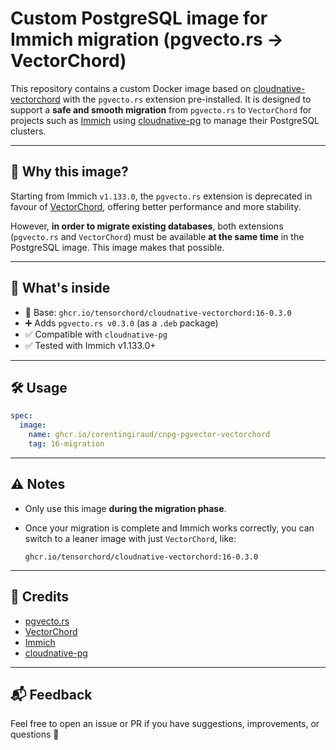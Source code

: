 # Custom PostgreSQL image for Immich migration (pgvecto.rs → VectorChord)

This repository contains a custom Docker image based on [cloudnative-vectorchord](https://github.com/tensorchord/cloudnative-vectorchord) with the `pgvecto.rs` extension pre-installed. It is designed to support a **safe and smooth migration** from `pgvecto.rs` to `VectorChord` for projects such as [Immich](https://github.com/immich-app/immich) using [cloudnative-pg](https://cloudnative-pg.io/) to manage their PostgreSQL clusters.

---

## 🚀 Why this image?

Starting from Immich `v1.133.0`, the `pgvecto.rs` extension is deprecated in favour of [VectorChord](https://github.com/tensorchord/vectorchord), offering better performance and more stability.

However, **in order to migrate existing databases**, both extensions (`pgvecto.rs` and `VectorChord`) must be available **at the same time** in the PostgreSQL image. This image makes that possible.

---

## 🧪 What's inside

- 🐘 Base: `ghcr.io/tensorchord/cloudnative-vectorchord:16-0.3.0`
- ➕ Adds `pgvecto.rs v0.3.0` (as a `.deb` package)
- ✅ Compatible with `cloudnative-pg`
- ✅ Tested with Immich v1.133.0+

---

## 🛠️ Usage

```yaml
spec:
  image:
    name: ghcr.io/corentingiraud/cnpg-pgvector-vectorchord
    tag: 16-migration
```

---

## ⚠️ Notes

* Only use this image **during the migration phase**.
* Once your migration is complete and Immich works correctly, you can switch to a leaner image with just `VectorChord`, like:

  ```
  ghcr.io/tensorchord/cloudnative-vectorchord:16-0.3.0
  ```

---

## 🧊 Credits

* [pgvecto.rs](https://github.com/tensorchord/pgvecto.rs)
* [VectorChord](https://github.com/tensorchord/vectorchord)
* [Immich](https://github.com/immich-app/immich)
* [cloudnative-pg](https://cloudnative-pg.io/)

---

## 📬 Feedback

Feel free to open an issue or PR if you have suggestions, improvements, or questions 🙌
